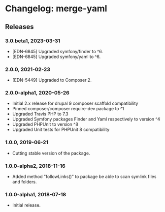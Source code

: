 # Changelog: merge-yaml

## Releases

### 3.0.beta1, 2023-03-31
- [EDN-6845] Upgraded symfony/finder to ^6.
- [EDN-6845] Upgraded symfony/yaml to ^6.


### 2.0.0, 2021-02-23
- [EDN-5449] Upgraded to Composer 2.

### 2.0.0-alpha1, 2020-05-26
- Initial 2.x release for drupal 9 composer scaffold compatibility
- Pinned composer/composer require-dev package to ^1
- Upgraded Travis PHP to 7.3
- Upgraded Symfony packages Finder and Yaml respectively to version ^4
- Upgraded PHPUnit to version ^8
- Upgraded Unit tests for PHPUnit 8 compatibility

### 1.0.0, 2019-06-21
- Cutting stable version of the package.

### 1.0.0-alpha2, 2018-11-16
- Added method "followLinks()" to package be able to scan symlink files and folders.

### 1.0.0-alpha1, 2018-07-18
- Initial release.
